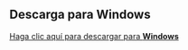 ## Descarga para Windows
[Haga clic aquí para descargar para **Windows**](https://github.com/freyacodes/Lavalink/releases/download/3.4/Lavalink.jar)
